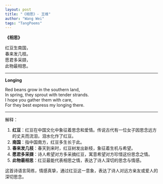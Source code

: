```yaml
---
layout: post
title: "《相思》- 王维"
author: "Wang Wei"
tags: "TangPoems"
---
```


**《相思》**

红豆生南国，  
春来发几枝。  
愿君多采撷，  
此物最相思。  

---

**Longing**

Red beans grow in the southern land,  
In spring, they sprout with tender strands.  
I hope you gather them with care,  
For they best express my longing there.  

---

解释：
1. **红豆**：红豆在中国文化中象征着思念和爱情。传说古代有一位女子因思念远方的丈夫而流泪，泪水化作了红豆。
2. **南国**：指中国南方，红豆多生长于此。
3. **春来发几枝**：春天到来时，红豆树发出新枝，象征着生机与希望。
4. **愿君多采撷**：诗人希望对方多采摘红豆，寓意希望对方珍惜这份思念之情。
5. **此物最相思**：红豆最能代表相思之情，表达了诗人深切的思念与情感。

这首诗语言简练，情感真挚，通过红豆这一意象，表达了诗人对远方亲友或爱人的深切思念。
